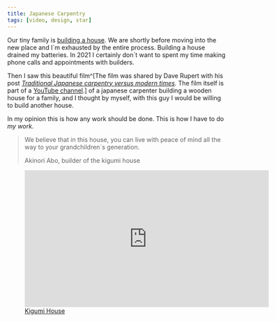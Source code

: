 ```yaml
---
title: Japanese Carpentry
tags: [video, design, star]
---
```

Our tiny family is [building a house](/journal/we-are-building-a-house/). We are shortly before moving into the new place and I´m exhausted by the entire process. Building a house drained my batteries. In 2021 I certainly don´t want to spent my time making phone calls and appointments with builders. 

Then I saw this beautiful film^[The film was shared by Dave Rupert with his post *[Traditional Japanese carpentry versus modern times](https://daverupert.com/2021/01/traditional-japanese-carpentry-versus-modern-times/).* The film itself is part of a [YouTube channel](https://www.youtube.com/channel/UCfzA-aM_s7u1X0Go9DAjrJA).] of a japanese carpenter building a wooden house for a family, and I thought by myself, with this guy I would be willing to build another house. 

In my opinion this is how any work should be done. This is how I have to do *my work.*

<blockquote><p>We believe that in this house, you can live with peace of mind all the way to your grandchildren´s generation.</p><footer>Akinori Abo, builder of the kigumi house</footer></blockquote>

<figure><iframe width="560" height="315" src="https://www.youtube.com/embed/6HMa5tofqps" frameborder="0" allow="accelerometer; autoplay; clipboard-write; encrypted-media; gyroscope; picture-in-picture" allowfullscreen></iframe>
<figcaption><a href="https://www.youtube.com/watch?v=6HMa5tofqps">Kigumi House</a></figcaption></figure>
